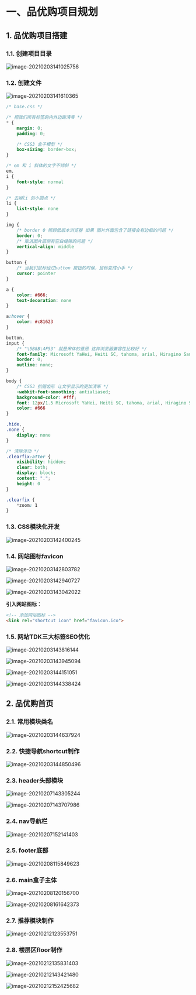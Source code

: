 # 一、品优购项目规划

## 1. 品优购项目搭建

### 1.1. 创建项目目录

![image-20210203141025756](E:\Typora\image\image-20210203141025756.png)

### 1.2. 创建文件

![image-20210203141610365](E:\Typora\image\image-20210203141610365.png)

```css
/* base.css */

/* 把我们所有标签的内外边距清零 */
* {
    margin: 0;
    padding: 0;

    /* CSS3 盒子模型 */
    box-sizing: border-box;
}

/* em 和 i 斜体的文字不倾斜 */
em,
i {
    font-style: normal
}

/* 去掉li 的小圆点 */
li {
    list-style: none
}

img {
    /* border 0 照顾低版本浏览器 如果 图片外面包含了链接会有边框的问题 */
    border: 0;
    /* 取消图片底侧有空白缝隙的问题 */
    vertical-align: middle
}

button {
    /* 当我们鼠标经过button 按钮的时候，鼠标变成小手 */
    cursor: pointer
}

a {
    color: #666;
    text-decoration: none
}

a:hover {
    color: #c81623
}

button,
input {
    /* "\5B8B\4F53" 就是宋体的意思 这样浏览器兼容性比较好 */
    font-family: Microsoft YaHei, Heiti SC, tahoma, arial, Hiragino Sans GB, "\5B8B\4F53", sans-serif;
    border: 0;
    outline: none;
}

body {
    /* CSS3 抗锯齿形 让文字显示的更加清晰 */
    -webkit-font-smoothing: antialiased;
    background-color: #fff;
    font: 12px/1.5 Microsoft YaHei, Heiti SC, tahoma, arial, Hiragino Sans GB, "\5B8B\4F53", sans-serif;
    color: #666
}

.hide,
.none {
    display: none
}

/* 清除浮动 */
.clearfix:after {
    visibility: hidden;
    clear: both;
    display: block;
    content: ".";
    height: 0
}

.clearfix {
    *zoom: 1
}
```



### 1.3. CSS模块化开发

![image-20210203142400245](E:\Typora\image\image-20210203142400245.png)



### 1.4. 网站图标favicon

![image-20210203142803782](E:\Typora\image\image-20210203142803782.png)

![image-20210203142940727](E:\Typora\image\image-20210203142940727.png)

![image-20210203143042022](E:\Typora\image\image-20210203143042022.png)

**引入网站图标**：

```html
<!-- 添加网站图标 -->
<link rel="shortcut icon" href="favicon.ico">
```



### 1.5. 网站TDK三大标签SEO优化

![image-20210203143816144](E:\Typora\image\image-20210203143816144.png)

![image-20210203143945094](E:\Typora\image\image-20210203143945094.png)

![image-20210203144151051](E:\Typora\image\image-20210203144151051.png)

![image-20210203144338424](E:\Typora\image\image-20210203144338424.png)

## 2. 品优购首页

### 2.1. 常用模块类名

![image-20210203144637924](E:\Typora\image\image-20210203144637924.png)

### 2.2. 快捷导航shortcut制作

![image-20210203144850496](E:\Typora\image\image-20210203144850496.png)



### 2.3. header头部模块

![image-20210207143305244](E:\Typora\image\image-20210207143305244.png)

![image-20210207143707986](E:\Typora\image\image-20210207143707986.png)

### 2.4. nav导航栏

![image-20210207152141403](E:\Typora\image\image-20210207152141403.png)



### 2.5. footer底部

![image-20210208115849623](E:\Typora\image\image-20210208115849623.png)

### 2.6. main盒子主体

![image-20210208120156700](E:\Typora\image\image-20210208120156700.png)

![image-20210208161642373](E:\Typora\image\image-20210208161642373.png)



### 2.7. 推荐模块制作

![image-20210212123553751](E:\Typora\image\image-20210212123553751.png)



### 2.8. 楼层区floor制作

![image-20210212135831403](E:\Typora\image\image-20210212135831403.png)

![image-20210212143421480](E:\Typora\image\image-20210212143421480.png)

![image-20210212152425682](E:\Typora\image\image-20210212152425682.png)